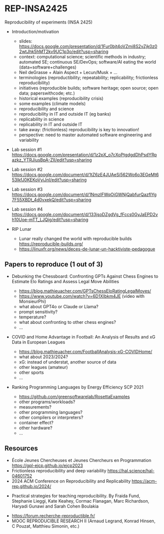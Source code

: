 # REP-INSA2425

Reproducibility of experiments (INSA 2425)

* Introduction/motivation
  - slides: https://docs.google.com/presentation/d/1Fur0bjt4oVZmi8S2vZjk0z02wtJhk5hMT2kv9UC1p3o/edit?usp=sharing 
  - context: computational science; scientific methods in industry; automated SE; continuous SE/DevOps; software/AI eating the world (data+software+challenges) 
  - Neil deGrasse + Alain Aspect + Lecun/Musk + ...
  - terminologies (reproductibility; repeatability; replicability; frictionless reproducibility)
  - initiatives (reproducible builds; software heritage; open source; open data; paperswithcode; etc.)
  - historical examples (reproducibility crisis)
  - some examples (climate models)
  - reproducibility and science
  - reproducibility in IT and outside IT (eg banks)
  - replicability in science
  - replicability in IT and outside IT
  - take away: (frictionless) reproducibility is key to innovation! 
   - perspective: need to master automated software engineering and variability

* Lab session #1 https://docs.google.com/presentation/d/1z2pX_o7cXoPtgdgdDhPsdYRpazkz_YTRJiusBpA-ZII/edit?usp=sharing
* Lab session #2 https://docs.google.com/document/d/1tZ6zE4JUAeSi562Wo6o3EGeMt653lkfJ0KEKoVyiJnI/edit?usp=sharing
* Lab session #3 https://docs.google.com/document/d/1NmzIFWqOiGWNjQabfurQazfIYg7F55XBDt_4d0vxekQ/edit?usp=sharing
* Lab session #4 https://docs.google.com/document/d/133jsoDZgdVg_fFccs0GyJaEPD2vh10Uoe-mTT_LJQjg/edit?usp=sharing

* RIP Lunar
  - Lunar really changed the world with reproducible builds https://reproducible-builds.org/ 
  - https://linuxfr.org/news/deces-de-lunar-un-hacktiviste-pedagogue 

## Papers to reproduce (1 out of 3)

* Debunking the Chessboard: Confronting GPTs Against Chess Engines to Estimate Elo Ratings and Assess Legal Move Abilities
  - https://blog.mathieuacher.com/GPTsChessEloRatingLegalMoves/
  - https://www.youtube.com/watch?v=6D1XIbkm4JE (video with MonsieurPhi)
  - what about GPT4o or Claude or Llama?
  - prompt sensitivity? 
  - temperature?
  - what about confronting to other chess engines?  
  - …

* COVID and Home Advantage in Football: An Analysis of Results and xG Data in European Leagues
   - https://blog.mathieuacher.com/FootballAnalysis-xG-COVIDHome/ 
   - what about 2023/2024?
   - xG: instead of understat, another source of data
   - other leagues (amateur)
   - other sports 
  - …

* Ranking Programming Languages by Energy Efficiency SCP 2021
  - https://github.com/greensoftwarelab/RosettaExamples  
  - other programs/workloads? 
  - measurements? 
  - other programming languages?
  - other compilers or interpreters?
  - container effect? 
  - other hardware? 
  - …




## Resources

  * École Jeunes Chercheuses et Jeunes Chercheurs en Programmation https://gpl-ejcp.github.io/ejcp2023 
  * Frictionless reproducibility and deep variability https://hal.science/hal-04601752 
  * 2024 ACM Conference on Reproducibility and Replicability https://acm-rep.github.io/2024/ 
  - Practical strategies for teaching reproducibility.
By Fraida Fund, Stephanie Lieggi, Kate Keahey, Cormac Flanagan, Marc Richardson,  Haryadi Gunawi and Sarah Cohen Boulakia
  * https://forum.recherche-reproductible.fr/
  * MOOC REPRODUCIBLE RESEARCH II (Arnaud Legrand, Konrad Hinsen, C Pouzat, Matthieu Simonin, etc.)
